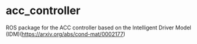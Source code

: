# acc_controller
ROS package for the ACC controller based on the Intelligent Driver Model (IDM)(https://arxiv.org/abs/cond-mat/0002177)
